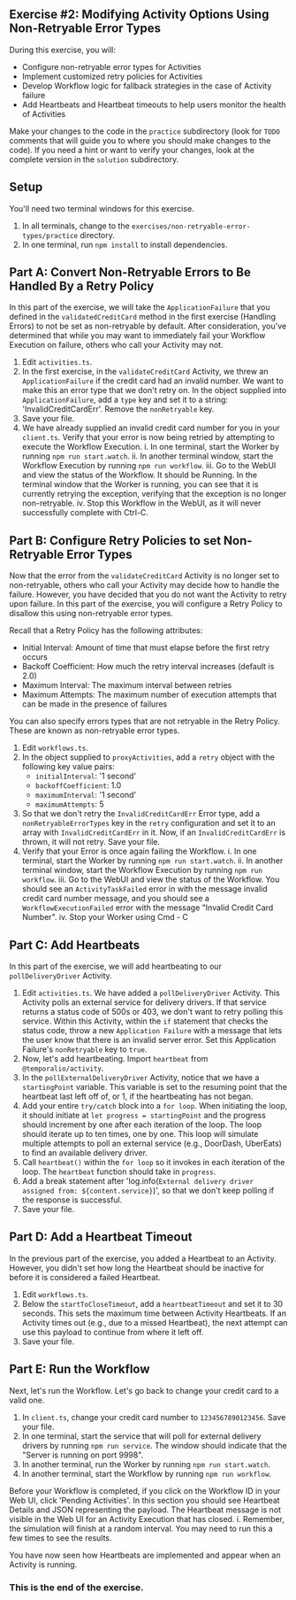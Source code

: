 ## Exercise #2: Modifying Activity Options Using Non-Retryable Error Types

During this exercise, you will:

- Configure non-retryable error types for Activities
- Implement customized retry policies for Activities
- Develop Workflow logic for fallback strategies in the case of Activity failure
- Add Heartbeats and Heartbeat timeouts to help users monitor the health of Activities 

Make your changes to the code in the `practice` subdirectory (look for `TODO` comments that will guide you to where you should make changes to the code). If you need a hint or want to verify your changes, look at the complete version in the `solution` subdirectory.

## Setup

You'll need two terminal windows for this exercise.

1. In all terminals, change to the `exercises/non-retryable-error-types/practice` directory.
2. In one terminal, run `npm install` to install dependencies.

## Part A: Convert Non-Retryable Errors to Be Handled By a Retry Policy

In this part of the exercise, we will take the `ApplicationFailure` that you defined in the `validatedCreditCard` method in the first exercise (Handling Errors) to not be set as non-retryable by default. After consideration, you've determined that while you may want to immediately fail your Workflow Execution on failure, others who call your Activity may not.

1. Edit `activities.ts`.
2. In the first exercise, in the `validateCreditCard` Activity, we threw an `ApplicationFailure` if the credit card had an invalid number. We want to make this an error type that we don't retry on. In the object supplied into `ApplicationFailure`, add a `type` key and set it to a string: 'InvalidCreditCardErr'. Remove the `nonRetryable` key.
3. Save your file.
4. We have already supplied an invalid credit card number for you in your `client.ts`. Verify that your error is now being retried by attempting to execute the Workflow Execution.
    i. In one terminal, start the Worker by running `npm run start.watch`.
    ii. In another terminal window, start the Workflow Execution by running `npm run workflow`.
    iii. Go to the WebUI and view the status of the Workflow. It should be Running. In the terminal window that the Worker is running, you can see that it is currently retrying the exception, verifying that the exception is no longer non-retryable.
    iv. Stop this Workflow in the WebUI, as it will never successfully complete with Ctrl-C.

## Part B: Configure Retry Policies to set Non-Retryable Error Types

Now that the error from the `validateCreditCard` Activity is no longer set to non-retryable, others who call your Activity may decide how to handle the failure. However, you have decided that you do not want the Activity to retry upon failure. In this part of the exercise, you will configure a Retry Policy to disallow this using non-retryable error types.

Recall that a Retry Policy has the following attributes:

- Initial Interval: Amount of time that must elapse before the first retry occurs
- Backoff Coefficient: How much the retry interval increases (default is 2.0)
- Maximum Interval: The maximum interval between retries
- Maximum Attempts: The maximum number of execution attempts that can be made in the presence of failures

You can also specify errors types that are not retryable in the Retry Policy. These are known as non-retryable error types.

1. Edit `workflows.ts`.
2. In the object supplied to `proxyActivities`, add a `retry` object with the following key value pairs: 
   - `initialInterval`: '1 second'
   - `backoffCoefficient`: 1.0
   - `maximumInterval`: '1 second'
   - `maximumAttempts`: 5
3. So that we don't retry the `InvalidCreditCardErr` Error type, add a `nonRetryableErrorTypes` key in the `retry` configuration and set it to an array with `InvalidCreditCardErr` in it. Now, if an `InvalidCreditCardErr` is thrown, it will not retry. Save your file.
4. Verify that your Error is once again failing the Workflow.
    i. In one terminal, start the Worker by running `npm run start.watch`.
    ii. In another terminal window, start the Workflow Execution by running `npm run workflow`.
    iii. Go to the WebUI and view the status of the Workflow. You should see an `ActivityTaskFailed` error in with the message invalid credit card number message, and you should see a `WorkflowExecutionFailed` error with the message "Invalid Credit Card Number".
    iv. Stop your Worker using Cmd - C

## Part C: Add Heartbeats

In this part of the exercise, we will add heartbeating to our `pollDeliveryDriver` Activity.

1. Edit `activities.ts`. We have added a `pollDeliveryDriver` Activity. This Activity polls an external service for delivery drivers. If that service returns a status code of 500s or 403, we don't want to retry polling this service. Within this Activity, within the `if` statement that checks the status code, throw a new `Application Failure` with a message that lets the user know that there is an invalid server error. Set this Application Failure's `nonRetryable` key to `true`.
2. Now, let's add heartbeating. Import `heartbeat` from `@temporalio/activity`.
3. In the `pollExternalDeliveryDriver` Activity, notice that we have a `startingPoint` variable. This variable is set to the resuming point that the heartbeat last left off of, or 1, if the heartbeating has not began.
4. Add your entire `try/catch` block into a `for loop`. When initiating the loop, it should initiate at `let progress = startingPoint` and the progress should increment by one after each iteration of the loop. The loop should iterate up to ten times, one by one. This loop will simulate multiple attempts to poll an external service (e.g., DoorDash, UberEats) to find an available delivery driver.
5. Call `heartbeat()` within the `for loop` so it invokes in each iteration of the loop. The `heartbeat` function should take in `progress`.
6. Add a break statement after 'log.info(`External delivery driver assigned from: ${content.service}`)', so that we don't keep polling if the response is successful.
7. Save your file. 

## Part D: Add a Heartbeat Timeout

In the previous part of the exercise, you added a Heartbeat to an Activity. However, you didn't set how long the Heartbeat should be inactive for before it is considered a failed Heartbeat.

1. Edit `workflows.ts`.
2. Below the `startToCloseTimeout`, add a `heartbeatTimeout` and set it to 30 seconds. This sets the maximum time between Activity Heartbeats. If an Activity times out (e.g., due to a missed Heartbeat), the next attempt can use this payload to continue from where it left off.
3. Save your file.

## Part E: Run the Workflow

Next, let's run the Workflow. Let's go back to change your credit card to a valid one.

1. In `client.ts`, change your credit card number to `1234567890123456`. Save your file.
2. In one terminal, start the service that will poll for external delivery drivers by running `npm run service`. The window should indicate that the "Server is running on port 9998".
3. In another terminal, run the Worker by running `npm run start.watch`.
4. In another terminal, start the Workflow by running `npm run workflow`.

Before your Workflow is completed, if you click on the Workflow ID in your Web UI, click 'Pending Activities'. In this section you should see Heartbeat Details and JSON representing the payload. The Heartbeat message is not visible in the Web UI for an Activity Execution that has closed.
    i. Remember, the simulation will finish at a random interval. You may need to run this a few times to see the results.

You have now seen how Heartbeats are implemented and appear when an Activity is running.

### This is the end of the exercise.
